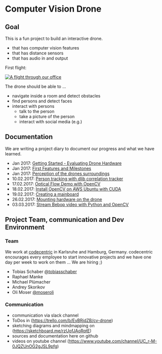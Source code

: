 # Computer Vision Drone

## Goal

This is a fun project to build an interactive drone. 

* that has computer vision features
* that has distance sensors
* that has audio in and output


First flight:

[![A flight through our office](http://img.youtube.com/vi/rimVxTH05QE/0.jpg)](http://www.youtube.com/watch?v=rimVxTH05QE)

The drone should be able to ...

* navigate inside a room and detect obstacles 
* find persons and detect faces
* interact with persons
  * talk to the person
  * take a picture of the person
  * interact with social media (e.g.) 
  
## Documentation

We are writing a project diary to document our progress and what we have learned.
 
* Jan 2017: [Getting Started - Evaluating Drone Hardware](doc/drone_hardware_evaluation.md)
* Jan 2017: [First Features and Milestones](doc/cv-drone-features-milestone.md)
* Jan 2017: [Perception of the drones surroundings](doc/research-perceive-surroundings.md)
* 10.02.2017: [Person tracking with dlib correlation tracker](doc/person-tracking-with-dlib-correlation-tracker.md)
* 17.02.2017: [Optical Flow Demo with OpenCV](doc/movement-vector-opencv-opticalflow.md)
* 18.02.2017: [Install OpenCV on AWS Ubuntu with CUDA](doc/install-opencv-on-aws-with-cuda.md)
* 19.02.2017: [Creating a mainboard](doc/creating-mainboard.md)
* 26.02.2017: [Mounting hardware on the drone](doc/mounting-hardware-on-drone.md)
* 03.03.2017: [Stream Bebop video with Python and OpenCV](doc/stream-bebop-video-with-python-opencv.md)


## Project Team, communication and Dev Environment

### Team

We work at [codecentric](https://www.codecentric.de/) in Karlsruhe and Hamburg, Germany. codecentric encourages every employee to start innovative projects and we have one day per week to work on them ... We are hiring ;)

* Tobias Schaber [@tobiasschaber](https://twitter.com/tobiasschaber)
* Raphael Manke 
* Michael Plümacher
* Andrey Skorikov
* Oli Moser [@moseroli](https://twitter.com/moseroli)

### Communication

* communication via slack channel
* ToDos in (https://trello.com/b/EyBRidZB/cv-drone)
* sketching diagrams and mindmapping on (https://sketchboard.me/rzUofJAoRqtE)
* sources and documentation here on github
* videos on youtube channel (https://www.youtube.com/channel/UC_r-M-0JQZUnOG2gJSL9pfg)



